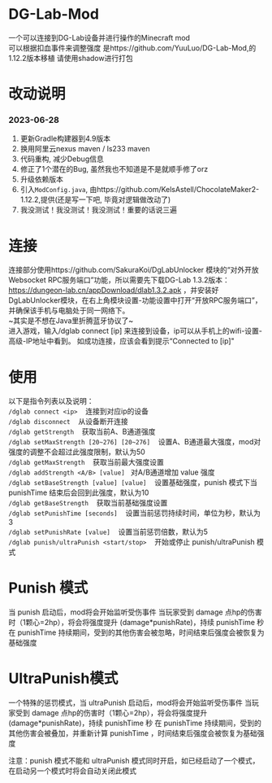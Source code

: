# DG-Lab-Mod
一个可以连接到DG-Lab设备并进行操作的Minecraft mod  
可以根据扣血事件来调整强度
是https://github.com/YuuLuo/DG-Lab-Mod,的1.12.2版本移植
请使用shadow进行打包
# 改动说明
### 2023-06-28
1. 更新Gradle构建器到4.9版本
2. 换用阿里云nexus maven / ls233 maven
3. 代码重构, 减少Debug信息
4. 修正了1个潜在的Bug, 虽然我也不知道是不是就顺手修了orz
5. 升级依赖版本
6. 引入`ModConfig.java`, 由https://github.com/KelsAstell/ChocolateMaker2-1.12.2,提供(还是写一下吧, 毕竟对逻辑做改动了)
7. 我没测试！我没测试！我没测试！重要的话说三遍
# 连接
连接部分使用https://github.com/SakuraKoi/DgLabUnlocker 模块的“对外开放Websocket RPC服务端口”功能，所以需要先下载DG-Lab 1.3.2版本：https://dungeon-lab.cn/appDownload/dlab1.3.2.apk ，并安装好DgLabUnlocker模块，在右上角模块设置-功能设置中打开“开放RPC服务端口”，并确保该手机与电脑处于同一网络下。  
~其实是不想在Java里折腾蓝牙协议了~  
进入游戏，输入/dglab connect [ip] 来连接到设备，ip可以从手机上的wifi-设置-高级-IP地址中看到。
如成功连接，应该会看到提示“Connected to [ip]"
# 使用
以下是指令列表以及说明：  
`/dglab connect <ip>` &nbsp;&nbsp;    连接到对应ip的设备  
`/dglab disconnect`  &nbsp;&nbsp;   从设备断开连接  
`/dglab getStrength`  &nbsp;&nbsp;  获取当前A、B通道强度  
`/dglab setMaxStrength [20~276] [20~276]` &nbsp;&nbsp;  设置A、B通道最大强度，mod对强度的调整不会超过此强度限制，默认为50  
`/dglab getMaxStrength` &nbsp;&nbsp;  获取当前最大强度设置  
`/dglab addStrength <A/B> [value]`&nbsp;&nbsp; 对A/B通道增加 value 强度  
`/dglab setBaseStrength [value] [value]`  &nbsp;&nbsp;  设置基础强度，punish 模式下当 punishTime 结束后会回到此强度，默认为10  
`/dglab getBaseStrength` &nbsp;&nbsp;   获取当前基础强度设置  
`/dglab setPunishTime [seconds]`  &nbsp;&nbsp;  设置当前惩罚持续时间，单位为秒，默认为3  
`/dglab setPunishRate [value]` &nbsp;&nbsp;   设置当前惩罚倍数，默认为5  
`/dglab punish/ultraPunish <start/stop>` &nbsp;&nbsp;   开始或停止 punish/ultraPunish 模式
# Punish 模式
当 punish 启动后，mod将会开始监听受伤事件
当玩家受到 damage 点hp的伤害时（1颗心=2hp），将会将强度提升 (damage*punishRate)，持续 punishTime 秒
在 punishTime 持续期间，受到的其他伤害会被忽略，时间结束后强度会被恢复为基础强度
# UltraPunish模式
一个特殊的惩罚模式，当 ultraPunish 启动后，mod将会开始监听受伤事件
当玩家受到 damage 点hp的伤害时（1颗心=2hp），将会将强度提升 (damage*punishRate)，持续 punishTime 秒
在 punishTime 持续期间，受到的其他伤害会被叠加，并重新计算 punishTime ，时间结束后强度会被恢复为基础强度

注意：punish 模式不能和 ultraPunish 模式同时开启，如已经启动了一个模式，在启动另一个模式时将会自动关闭此模式
